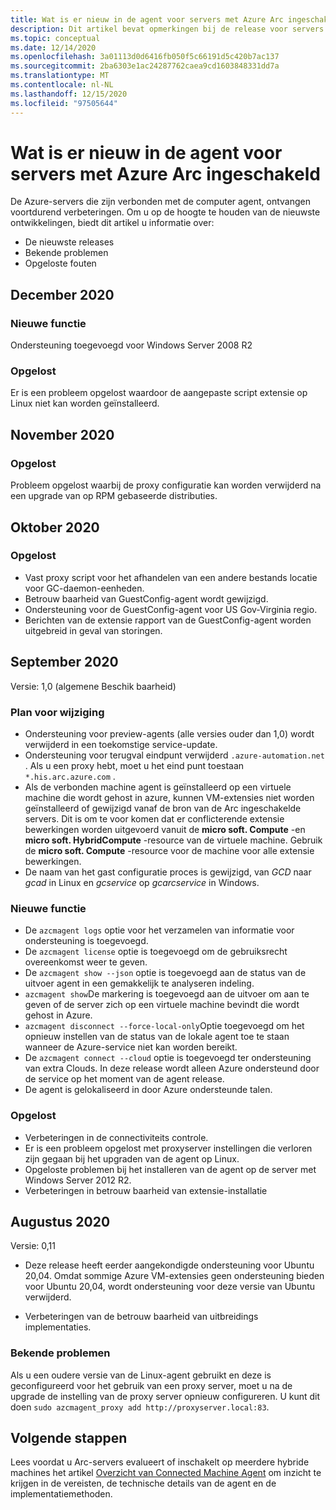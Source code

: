 ```yaml
---
title: Wat is er nieuw in de agent voor servers met Azure Arc ingeschakeld
description: Dit artikel bevat opmerkingen bij de release voor servers agent voor Azure Arc ingeschakeld. Voor veel van de samen vattingen vindt u koppelingen naar aanvullende informatie.
ms.topic: conceptual
ms.date: 12/14/2020
ms.openlocfilehash: 3a01113d0d6416fb050f5c66191d5c420b7ac137
ms.sourcegitcommit: 2ba6303e1ac24287762caea9cd1603848331dd7a
ms.translationtype: MT
ms.contentlocale: nl-NL
ms.lasthandoff: 12/15/2020
ms.locfileid: "97505644"
---
```

# <a name="whats-new-with-azure-arc-enabled-servers-agent"></a>Wat is er nieuw in de agent voor servers met Azure Arc ingeschakeld

De Azure-servers die zijn verbonden met de computer agent, ontvangen voortdurend verbeteringen. Om u op de hoogte te houden van de nieuwste ontwikkelingen, biedt dit artikel u informatie over:

- De nieuwste releases
- Bekende problemen
- Opgeloste fouten

## <a name="december-2020"></a>December 2020

### <a name="new-feature"></a>Nieuwe functie

Ondersteuning toegevoegd voor Windows Server 2008 R2

### <a name="fixed"></a>Opgelost

Er is een probleem opgelost waardoor de aangepaste script extensie op Linux niet kan worden geïnstalleerd.

## <a name="november-2020"></a>November 2020

### <a name="fixed"></a>Opgelost

Probleem opgelost waarbij de proxy configuratie kan worden verwijderd na een upgrade van op RPM gebaseerde distributies.

## <a name="october-2020"></a>Oktober 2020

### <a name="fixed"></a>Opgelost

- Vast proxy script voor het afhandelen van een andere bestands locatie voor GC-daemon-eenheden.
- Betrouw baarheid van GuestConfig-agent wordt gewijzigd.
- Ondersteuning voor de GuestConfig-agent voor US Gov-Virginia regio.
- Berichten van de extensie rapport van de GuestConfig-agent worden uitgebreid in geval van storingen.

## <a name="september-2020"></a>September 2020

Versie: 1,0 (algemene Beschik baarheid)

### <a name="plan-for-change"></a>Plan voor wijziging

- Ondersteuning voor preview-agents (alle versies ouder dan 1,0) wordt verwijderd in een toekomstige service-update.
- Ondersteuning voor terugval eindpunt verwijderd `.azure-automation.net` . Als u een proxy hebt, moet u het eind punt toestaan `*.his.arc.azure.com` .
- Als de verbonden machine agent is geïnstalleerd op een virtuele machine die wordt gehost in azure, kunnen VM-extensies niet worden geïnstalleerd of gewijzigd vanaf de bron van de Arc ingeschakelde servers. Dit is om te voor komen dat er conflicterende extensie bewerkingen worden uitgevoerd vanuit de **micro soft. Compute** -en **micro soft. HybridCompute** -resource van de virtuele machine. Gebruik de **micro soft. Compute** -resource voor de machine voor alle extensie bewerkingen.
- De naam van het gast configuratie proces is gewijzigd, van *GCD* naar *gcad* in Linux en *gcservice* op *gcarcservice* in Windows.

### <a name="new-feature"></a>Nieuwe functie

- De `azcmagent logs` optie voor het verzamelen van informatie voor ondersteuning is toegevoegd.
- De `azcmagent license` optie is toegevoegd om de gebruiksrecht overeenkomst weer te geven.
- De `azcmagent show --json` optie is toegevoegd aan de status van de uitvoer agent in een gemakkelijk te analyseren indeling.
- `azcmagent show`De markering is toegevoegd aan de uitvoer om aan te geven of de server zich op een virtuele machine bevindt die wordt gehost in Azure.
- `azcmagent disconnect --force-local-only`Optie toegevoegd om het opnieuw instellen van de status van de lokale agent toe te staan wanneer de Azure-service niet kan worden bereikt.
- De `azcmagent connect --cloud` optie is toegevoegd ter ondersteuning van extra Clouds. In deze release wordt alleen Azure ondersteund door de service op het moment van de agent release.
- De agent is gelokaliseerd in door Azure ondersteunde talen.

### <a name="fixed"></a>Opgelost

- Verbeteringen in de connectiviteits controle.
- Er is een probleem opgelost met proxyserver instellingen die verloren zijn gegaan bij het upgraden van de agent op Linux.
- Opgeloste problemen bij het installeren van de agent op de server met Windows Server 2012 R2.
- Verbeteringen in betrouw baarheid van extensie-installatie

## <a name="august-2020"></a>Augustus 2020

Versie: 0,11

- Deze release heeft eerder aangekondigde ondersteuning voor Ubuntu 20,04. Omdat sommige Azure VM-extensies geen ondersteuning bieden voor Ubuntu 20,04, wordt ondersteuning voor deze versie van Ubuntu verwijderd.

- Verbeteringen van de betrouw baarheid van uitbreidings implementaties.

### <a name="known-issues"></a>Bekende problemen

Als u een oudere versie van de Linux-agent gebruikt en deze is geconfigureerd voor het gebruik van een proxy server, moet u na de upgrade de instelling van de proxy server opnieuw configureren. U kunt dit doen `sudo azcmagent_proxy add http://proxyserver.local:83`.

## <a name="next-steps"></a>Volgende stappen

Lees voordat u Arc-servers evalueert of inschakelt op meerdere hybride machines het artikel [Overzicht van Connected Machine Agent](agent-overview.md) om inzicht te krijgen in de vereisten, de technische details van de agent en de implementatiemethoden.